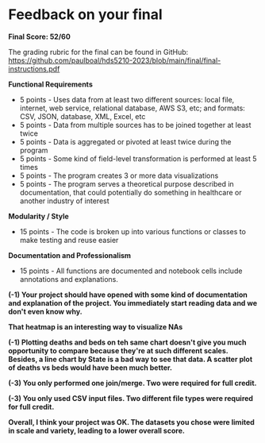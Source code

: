 # Feedback on your final

**Final Score: 52/60**

The grading rubric for the final can be found in GitHub: https://github.com/paulboal/hds5210-2023/blob/main/final/final-instructions.pdf

**Functional Requirements**
* 5 points - Uses data from at least two different sources: local file, internet, web service, relational database, AWS S3, etc; and formats: CSV, JSON, database, XML, Excel, etc
* 5 points - Data from multiple sources has to be joined together at least twice
* 5 points - Data is aggregated or pivoted at least twice during the program
* 5 points - Some kind of field-level transformation is performed at least 5 times
* 5 points - The program creates 3 or more data visualizations 
* 5 points - The program serves a theoretical purpose described in documentation, that could potentially do something in healthcare or another industry of interest

**Modularity / Style**
* 15 points - The code is broken up into various functions or classes to make testing and reuse easier

**Documentation and Professionalism**
* 15 points - All functions are documented and notebook cells include annotations and explanations.


**(-1) Your project should have opened with some kind of documentation and explanation of the project.  You immediately start reading data and we don't even know why.**

**That heatmap is an interesting way to visualize NAs**

**(-1) Plotting deaths and beds on teh same chart doesn't give you much opportunity to compare because they're at such different scales.  Besides, a line chart by State is a bad way to see that data.  A scatter plot of deaths vs beds would have been much better.**

**(-3) You only performed one join/merge.  Two were required for full credit.**

**(-3) You only used CSV input files.  Two different file types were required for full credit.**

**Overall, I think your project was OK.  The datasets you chose were limited in scale and variety, leading to a lower overall score.**